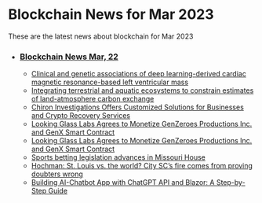 # Blockchain News for Mar 2023
These are the latest news about blockchain for Mar 2023
- ### [Blockchain News Mar, 22](./22)
    - [Clinical and genetic associations of deep learning-derived cardiac magnetic resonance-based left ventricular mass](https://www.nature.com/articles/s41467-023-37173-w) 
    - [Integrating terrestrial and aquatic ecosystems to constrain estimates of land-atmosphere carbon exchange](https://www.nature.com/articles/s41467-023-37232-2) 
    - [Chiron Investigations Offers Customized Solutions for Businesses and Crypto Recovery Services](https://finance.yahoo.com/news/chiron-investigations-offers-customized-solutions-000000257.html) 
    - [Looking Glass Labs Agrees to Monetize GenZeroes Productions Inc. and GenX Smart Contract](https://finance.yahoo.com/news/looking-glass-labs-agrees-monetize-000000097.html) 
    - [Looking Glass Labs Agrees to Monetize GenZeroes Productions Inc. and GenX Smart Contract](https://www.globenewswire.com/news-release/2023/03/21/2630936/0/en/Looking-Glass-Labs-Agrees-to-Monetize-GenZeroes-Productions-Inc-and-GenX-Smart-Contract.html) 
    - [Sports betting legislation advances in Missouri House](https://www.stltoday.com/news/local/govt-and-politics/sports-betting-legislation-advances-in-missouri-house/article_847f87ab-1017-5b43-af48-859f4f1fe20e.html) 
    - [Hochman: St. Louis vs. the world? City SC’s fire comes from proving doubters wrong](https://www.stltoday.com/sports/columns/benjamin-hochman/hochman-st-louis-vs-the-world-city-sc-s-fire-comes-from-proving-doubters-wrong/article_9119926e-abbd-5704-9222-cf455aa18afe.html) 
    - [Building AI-Chatbot App with ChatGPT API and Blazor: A Step-by-Step Guide](https://www.c-sharpcorner.com/article/building-ai-chatbot-app-with-chatgpt-api-and-blazor-a-step-by-step-guide/) 
